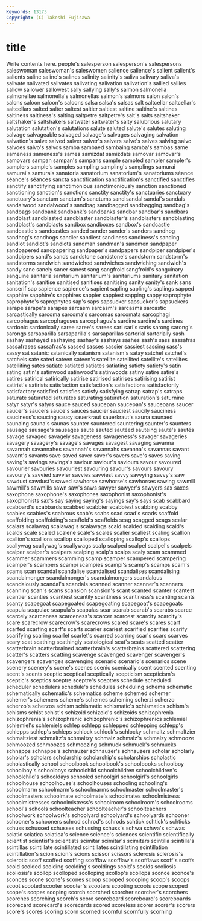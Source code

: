 ```yaml
---
Keywords: 13173 
Copyright: (C) Takeshi Fujisawa
---
```


# title

Write contents here.
people's salesperson
salesperson's salespersons saleswoman saleswoman's saleswomen salience salience's salient salient's salients
saline saline's salines salinity salinity's saliva salivary saliva's salivate salivated
salivates salivating salivation salivation's sallied sallies sallow sallower sallowest sally
sallying sally's salmon salmonella salmonellae salmonella's salmonellas salmon's salmons salon
salon's salons saloon saloon's saloons salsa salsa's salsas salt saltcellar
saltcellar's saltcellars salted salter saltest saltier saltiest saltine saltine's saltines
saltiness saltiness's salting saltpetre saltpetre's salt's salts saltshaker saltshaker's saltshakers
saltwater saltwater's salty salubrious salutary salutation salutation's salutations salute saluted
salute's salutes saluting salvage salvageable salvaged salvage's salvages salvaging salvation
salvation's salve salved salver salver's salvers salve's salves salving salvo
salvoes salvo's salvos samba sambaed sambaing samba's sambas same sameness
sameness's sames samizdat samizdats samovar samovar's samovars sampan sampan's sampans
sample sampled sampler sampler's samplers sample's samples sampling sampling's samplings
samurai samurai's samurais sanatoria sanatorium sanatorium's sanatoriums séance séance's séances
sancta sanctification sanctification's sanctified sanctifies sanctify sanctifying sanctimonious sanctimoniously sanction
sanctioned sanctioning sanction's sanctions sanctity sanctity's sanctuaries sanctuary sanctuary's sanctum
sanctum's sanctums sand sandal sandal's sandals sandalwood sandalwood's sandbag sandbagged
sandbagging sandbag's sandbags sandbank sandbank's sandbanks sandbar sandbar's sandbars sandblast
sandblasted sandblaster sandblaster's sandblasters sandblasting sandblast's sandblasts sandbox sandboxes sandbox's
sandcastle sandcastle's sandcastles sanded sander sander's sanders sandhog sandhog's sandhogs
sandier sandiest sandiness sandiness's sanding sandlot sandlot's sandlots sandman sandman's
sandmen sandpaper sandpapered sandpapering sandpaper's sandpapers sandpiper sandpiper's sandpipers sand's
sands sandstone sandstone's sandstorm sandstorm's sandstorms sandwich sandwiched sandwiches sandwiching
sandwich's sandy sane sanely saner sanest sang sangfroid sangfroid's sanguinary
sanguine sanitaria sanitarium sanitarium's sanitariums sanitary sanitation sanitation's sanitise sanitised
sanitises sanitising sanity sanity's sank sans sanserif sap sapience sapience's
sapient sapling sapling's saplings sapped sapphire sapphire's sapphires sappier sappiest
sapping sappy saprophyte saprophyte's saprophytes sap's saps sapsucker sapsucker's sapsuckers
sarape sarape's sarapes sarcasm sarcasm's sarcasms sarcastic sarcastically sarcoma sarcoma's
sarcomas sarcomata sarcophagi sarcophagus sarcophaguses sarcophagus's sardine sardine's sardines sardonic
sardonically saree saree's sarees sari sari's saris sarong sarong's sarongs
sarsaparilla sarsaparilla's sarsaparillas sartorial sartorially sash sashay sashayed sashaying sashay's
sashays sashes sash's sass sassafras sassafrases sassafras's sassed sasses sassier
sassiest sassing sass's sassy sat satanic satanically satanism satanism's satay
satchel satchel's satchels sate sated sateen sateen's satellite satellited satellite's
satellites satelliting sates satiate satiated satiates satiating satiety satiety's satin
sating satin's satinwood satinwood's satinwoods satiny satire satire's satires satirical
satirically satirise satirised satirises satirising satirist satirist's satirists satisfaction satisfaction's
satisfactions satisfactorily satisfactory satisfied satisfies satisfy satisfying satrap satrap's satraps
saturate saturated saturates saturating saturation saturation's saturnine satyr satyr's satyrs
sauce sauced saucepan saucepan's saucepans saucer saucer's saucers sauce's sauces
saucier sauciest saucily sauciness sauciness's saucing saucy sauerkraut sauerkraut's sauna
saunaed saunaing sauna's saunas saunter sauntered sauntering saunter's saunters sausage
sausage's sausages sauté sauted sautéed sautéing sauté's sautés savage savaged
savagely savageness savageness's savager savageries savagery savagery's savage's savages savagest
savaging savanna savannah savannahes savannah's savannahs savanna's savannas savant savant's
savants save saved saver saver's savers save's saves saving saving's
savings savings's saviour saviour's saviours savour savoured savourier savouries savouriest
savouring savour's savours savoury savoury's savvied savvier savvies savviest savvy
savvying savvy's saw sawdust sawdust's sawed sawhorse sawhorse's sawhorses sawing
sawmill sawmill's sawmills sawn saw's saws sawyer sawyer's sawyers sax
saxes saxophone saxophone's saxophones saxophonist saxophonist's saxophonists sax's say saying
saying's sayings say's says scab scabbard scabbard's scabbards scabbed scabbier
scabbiest scabbing scabby scabies scabies's scabrous scab's scabs scad scad's
scads scaffold scaffolding scaffolding's scaffold's scaffolds scag scagged scags scalar
scalars scalawag scalawag's scalawags scald scalded scalding scald's scalds scale
scaled scalene scale's scales scalier scaliest scaling scallion scallion's scallions
scallop scalloped scalloping scallop's scallops scallywag scallywag's scallywags scalp scalped
scalpel scalpel's scalpels scalper scalper's scalpers scalping scalp's scalps scaly
scam scammed scammer scammers scamming scamp scamper scampered scampering scamper's
scampers scampi scampies scampi's scamp's scamps scam's scams scan scandal
scandalise scandalised scandalises scandalising scandalmonger scandalmonger's scandalmongers scandalous scandalously scandal's
scandals scanned scanner scanner's scanners scanning scan's scans scansion scansion's
scant scanted scanter scantest scantier scanties scantiest scantily scantiness scantiness's
scanting scants scanty scapegoat scapegoated scapegoating scapegoat's scapegoats scapula scapulae
scapula's scapulas scar scarab scarab's scarabs scarce scarcely scarceness scarceness's
scarcer scarcest scarcity scarcity's scare scarecrow scarecrow's scarecrows scared scare's
scares scarf scarfed scarfing scarf's scarfs scarier scariest scarified scarifies
scarify scarifying scaring scarlet scarlet's scarred scarring scar's scars scarves
scary scat scathing scathingly scatological scat's scats scatted scatter scatterbrain
scatterbrained scatterbrain's scatterbrains scattered scattering scatter's scatters scatting scavenge scavenged
scavenger scavenger's scavengers scavenges scavenging scenario scenario's scenarios scene scenery
scenery's scene's scenes scenic scenically scent scented scenting scent's scents
sceptic sceptical sceptically scepticism scepticism's sceptic's sceptics sceptre sceptre's sceptres
schedule scheduled scheduler schedulers schedule's schedules scheduling schema schematic schematically
schematic's schematics scheme schemed schemer schemer's schemers scheme's schemes scheming
scherzi scherzo scherzo's scherzos schism schismatic schismatic's schismatics schism's schisms
schist schist's schizoid schizoid's schizoids schizophrenia schizophrenia's schizophrenic schizophrenic's schizophrenics
schlemiel schlemiel's schlemiels schlep schlepp schlepped schlepping schlepp's schlepps schlep's
schleps schlock schlock's schlocky schmaltz schmaltzier schmaltziest schmaltz's schmaltzy schmalz
schmalz's schmalzy schmooze schmoozed schmoozes schmoozing schmuck schmuck's schmucks schnapps
schnapps's schnauzer schnauzer's schnauzers scholar scholarly scholar's scholars scholarship scholarship's
scholarships scholastic scholastically school schoolbook schoolbook's schoolbooks schoolboy schoolboy's schoolboys
schoolchild schoolchildren schoolchildren's schoolchild's schooldays schooled schoolgirl schoolgirl's schoolgirls schoolhouse
schoolhouse's schoolhouses schooling schooling's schoolmarm schoolmarm's schoolmarms schoolmaster schoolmaster's schoolmasters
schoolmate schoolmate's schoolmates schoolmistress schoolmistresses schoolmistress's schoolroom schoolroom's schoolrooms school's
schools schoolteacher schoolteacher's schoolteachers schoolwork schoolwork's schoolyard schoolyard's schoolyards schooner
schooner's schooners schrod schrod's schrods schtick schtick's schticks schuss schussed
schusses schussing schuss's schwa schwa's schwas sciatic sciatica sciatica's science
science's sciences scientific scientifically scientist scientist's scientists scimitar scimitar's scimitars
scintilla scintilla's scintillas scintillate scintillated scintillates scintillating scintillation scintillation's scion
scion's scions scissor scissors sclerosis sclerosis's sclerotic scoff scoffed scoffing
scofflaw scofflaw's scofflaws scoff's scoffs scold scolded scolding scolding's scoldings
scold's scolds scoliosis scoliosis's scollop scolloped scolloping scollop's scollops sconce
sconce's sconces scone scone's scones scoop scooped scooping scoop's scoops
scoot scooted scooter scooter's scooters scooting scoots scope scoped scope's
scopes scoping scorch scorched scorcher scorcher's scorchers scorches scorching scorch's
score scoreboard scoreboard's scoreboards scorecard scorecard's scorecards scored scoreless scorer
scorer's scorers score's scores scoring scorn scorned scornful scornfully scorning
